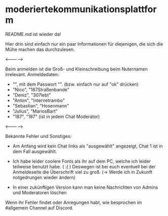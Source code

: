 # moderiertekommunikationsplattform
README.md ist wieder da!

Hier drin sind einfach nur ein paar Informationen für diejenigen, die sich die Mühe machen das durchzulesen.

<----->

Beim anmelden ist die Groß- und Kleinschreibung beim Nuternamen irrelevant.
Anmeldedaten: 
- "", mit dem Passwort "". (bzw. einfach nur auf "ok" drücken)
- "Nico", "187Straßenbande"
- "Deniz", "307lebt"
- "Anton", "Internetrambo"
- "Sebastian", "Hosenmann"
- "Julius", "MariosBart"
- "187", "187" (ist in jedem Chat Moderator)

<----->

Bekannte Fehler und Sonstiges:
- Am Anfang wird kein Chat links als "ausgewählt" angezeigt, Chat 1 ist in dem Fall ausgewählt.
- Ich habe leider coolere Fonts als ihr auf dem PC, welche ich leider teilweise benutzt habe. ( :( ) Deswegen ist bei euch eventuell bei der Anmeldeseite die
  Überschrift viel zu groß. (-> Werde ich in Zukunft notgedrungen wieder ändern)
  
- In einer zukünftigen Version kann man keine Nachrichten von Admins und Moderatoren löschen

Wenn ihr Fehler findet oder Anregungen habt, wie besprochen im #allgemein Channel auf Discord.
